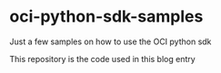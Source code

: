 # oci-python-sdk-samples
Just a few samples on how to use the OCI python sdk

This repository is the code used in this blog entry <TODO>
